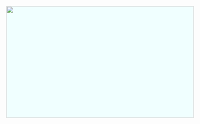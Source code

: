 <img src="https://technologybook.tech/assets/img/gaoda.jpg" style="width: 100%;height: 300px;background: azure;" />

